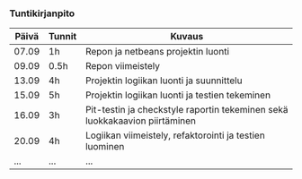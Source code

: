 ### Tuntikirjanpito
Päivä | Tunnit | Kuvaus
----------------|------|--------
07.09 | 1h | Repon ja netbeans projektin luonti
09.09 | 0.5h | Repon viimeistely
13.09 | 4h | Projektin logiikan luonti ja suunnittelu
15.09 | 5h | Projektin logiikan luonti ja testien tekeminen
16.09 | 3h | Pit-testin ja checkstyle raportin tekeminen sekä luokkakaavion piirtäminen
20.09 | 4h | Logiikan viimeistely, refaktorointi ja testien luominen
... | ... | ...
